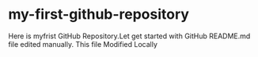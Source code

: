 # my-first-github-repository
Here is myfrist GitHub Repository.Let get started with GitHub
README.md file edited manually. This file Modified Locally
